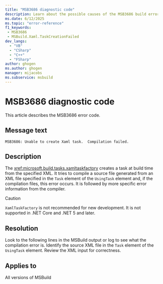 ```yaml
---
title: "MSB3686 diagnostic code"
description: Learn about the possible causes of the MSB3686 build error, and get troubleshooting tips.
ms.date: 6/12/2025
ms.topic: "error-reference"
f1_keywords:
 - MSB3686
 - MSBuild.Xaml.TaskCreationFailed
dev_langs:
  - "VB"
  - "CSharp"
  - "C++"
  - "FSharp"
author: ghogen
ms.author: ghogen
manager: mijacobs
ms.subservice: msbuild
---
```


# MSB3686 diagnostic code

<!-- :::ErrorDefinitionDescription::: -->
<!-- :::editable-content name="introDescription"::: -->
This article describes the MSB3686 error code.
<!-- :::editable-content-end::: -->

## Message text

<!-- :::editable-content name="messageText"::: -->
`MSB3686: Unable to create Xaml task.  Compilation failed.`
<!-- :::editable-content-end::: -->
<!-- MSB3686: Unable to create Xaml task.  Compilation failed.  {0} -->

<!-- :::editable-content name="postOutputDescription"::: -->
<!--
{StrBegin="MSB3686: "}
-->
## Description

The <xref:microsoft.build.tasks.xamltaskfactory> creates a task at build time from the specified XML. It tries to compile a source file generated from an XML file specified in the `Task` element of the `UsingTask` element and, if the compilation files, this error occurs. It is followed by more specific error information from the compiler.

> [!CAUTION]
> `XamlTaskFactory` is not recommended for new development. It is not supported in .NET Core and .NET 5 and later.

## Resolution

Look to the following lines in the MSBuild output or log to see what the compilation error is. Identify the source XML file in the `Task` element of the `UsingTask` element. Review the XML input for correctness.
<!-- :::editable-content-end::: -->
<!-- :::ErrorDefinitionDescription-end::: -->

## Applies to

All versions of MSBuild

